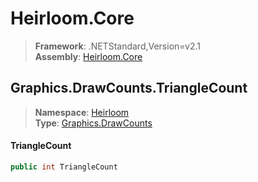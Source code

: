 # Heirloom.Core

> **Framework**: .NETStandard,Version=v2.1  
> **Assembly**: [Heirloom.Core][0]  

## Graphics.DrawCounts.TriangleCount

> **Namespace**: [Heirloom][0]  
> **Type**: [Graphics.DrawCounts][1]  

#### TriangleCount

```cs
public int TriangleCount
```

[0]: ../Heirloom.Core.md
[1]: Heirloom.Graphics.DrawCounts.md
